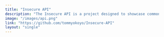 ```yaml
---
title: "Insecure API"
description: "The Insecure API is a project designed to showcase common coding mistakes that can lead to logical errors and vulnerabilities in APIs."
image: "/images/api.png"
link: "https://github.com/tommyokoyo/Insecure-API"
layout: "single"
---
```

